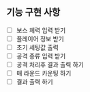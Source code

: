 ## 기능 구현 사항

 - [ ] 보스 체력 입력 받기
 - [ ] 플레이어 정보 받기
 - [ ] 초기 세팅값 출력
 - [ ] 공격 종류 입력 받기
 - [ ] 공격 처리후 결과 출력 하기
 - [ ] 매 라운드 카운팅 하기
 - [ ] 결과 출력 하기